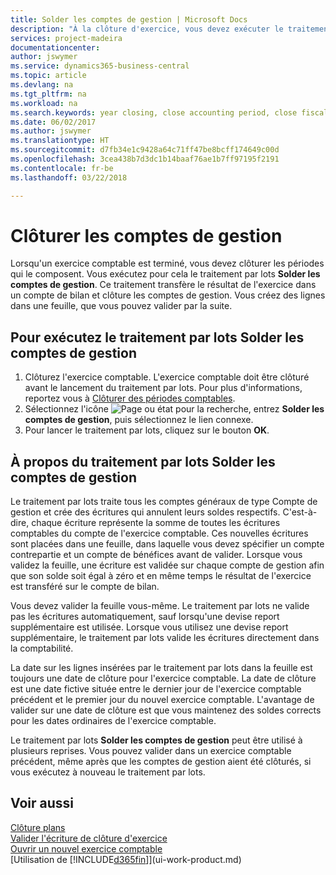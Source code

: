 ```yaml
---
title: Solder les comptes de gestion | Microsoft Docs
description: "À la clôture d'exercice, vous devez exécuter le traitement par lots Clôture comptes de gestion afin de clôturer les périodes comptables de l'exercice fiscal."
services: project-madeira
documentationcenter: 
author: jswymer
ms.service: dynamics365-business-central
ms.topic: article
ms.devlang: na
ms.tgt_pltfrm: na
ms.workload: na
ms.search.keywords: year closing, close accounting period, close fiscal year, bank account detailed trial balance
ms.date: 06/02/2017
ms.author: jswymer
ms.translationtype: HT
ms.sourcegitcommit: d7fb34e1c9428a64c71ff47be8bcff174649c00d
ms.openlocfilehash: 3cea438b7d3dc1b14baaf76ae1b7ff97195f2191
ms.contentlocale: fr-be
ms.lasthandoff: 03/22/2018

---
```

# <a name="close-income-statement-accounts"></a>Clôturer les comptes de gestion
Lorsqu'un exercice comptable est terminé, vous devez clôturer les périodes qui le composent. Vous exécutez pour cela le traitement par lots **Solder les comptes de gestion**. Ce traitement transfère le résultat de l'exercice dans un compte de bilan et clôture les comptes de gestion. Vous créez des lignes dans une feuille, que vous pouvez valider par la suite.

## <a name="to-run-the-close-income-statement-batch-job"></a>Pour exécutez le traitement par lots Solder les comptes de gestion
1. Clôturez l'exercice comptable. L'exercice comptable doit être clôturé avant le lancement du traitement par lots. Pour plus d'informations, reportez vous à [Clôturer des périodes comptables](year-close-account-periods.md).
2. Sélectionnez l'icône ![Page ou état pour la recherche](media/ui-search/search_small.png "icône Page ou état pour la recherche"), entrez **Solder les comptes de gestion**, puis sélectionnez le lien connexe.
3. Pour lancer le traitement par lots, cliquez sur le bouton **OK**.

## <a name="about-the-close-income-statement-batch-job"></a>À propos du traitement par lots Solder les comptes de gestion
Le traitement par lots traite tous les comptes généraux de type Compte de gestion et crée des écritures qui annulent leurs soldes respectifs. C'est-à-dire, chaque écriture représente la somme de toutes les écritures comptables du compte de l'exercice comptable. Ces nouvelles écritures sont placées dans une feuille, dans laquelle vous devez spécifier un compte contrepartie et un compte de bénéfices avant de valider. Lorsque vous validez la feuille, une écriture est validée sur chaque compte de gestion afin que son solde soit égal à zéro et en même temps le résultat de l'exercice est transféré sur le compte de bilan.

Vous devez valider la feuille vous-même. Le traitement par lots ne valide pas les écritures automatiquement, sauf lorsqu'une devise report supplémentaire est utilisée. Lorsque vous utilisez une devise report supplémentaire, le traitement par lots valide les écritures directement dans la comptabilité.

La date sur les lignes insérées par le traitement par lots dans la feuille est toujours une date de clôture pour l'exercice comptable. La date de clôture est une date fictive située entre le dernier jour de l'exercice comptable précédent et le premier jour du nouvel exercice comptable. L'avantage de valider sur une date de clôture est que vous maintenez des soldes corrects pour les dates ordinaires de l'exercice comptable.

Le traitement par lots **Solder les comptes de gestion** peut être utilisé à plusieurs reprises. Vous pouvez valider dans un exercice comptable précédent, même après que les comptes de gestion aient été clôturés, si vous exécutez à nouveau le traitement par lots.

## <a name="see-also"></a>Voir aussi
[Clôture plans](year-close-books.md)  
[Valider l'écriture de clôture d'exercice](year-how-post-year-end-close-entry.md)  
[Ouvrir un nouvel exercice comptable](finance-how-open-new-fiscal-year.md)  
[Utilisation de [!INCLUDE[d365fin](includes/d365fin_md.md)]](ui-work-product.md)

